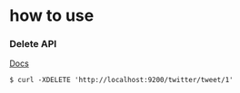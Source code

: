 # how to use




### Delete API

[Docs](https://www.elastic.co/guide/en/elasticsearch/reference/current/docs-delete.html)

```
$ curl -XDELETE 'http://localhost:9200/twitter/tweet/1'
```

